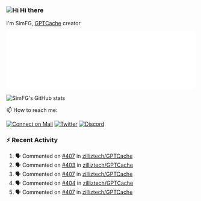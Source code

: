 ### <img src='https://qpluspicture.oss-cn-beijing.aliyuncs.com/6LjjQA/Hi.gif' alt='Hi' width="24"/> Hi there

I'm SimFG, [GPTCache](https://github.com/zilliztech/GPTCache) creator

![Metrics 👋](/metrics.plugin.followup.user.svg)

![SimFG's GitHub stats](https://github-readme-stats.vercel.app/api?username=SimFG&show_icons=true&theme=radical&count_private=true)

📫 How to reach me:

[![Connect on Mail](https://img.shields.io/badge/Ask%20me-anything-1abc9c.svg)](mailto:1142838399@qq.com)
[![Twitter](https://img.shields.io/twitter/follow/FogSim?style=social)](https://twitter.com/FogSim)
[![Discord](https://img.shields.io/discord/1092648432495251507?label=Discord&logo=discord)](https://discord.gg/Q8C6WEjSWV)

### :zap: Recent Activity

<!--START_SECTION:activity-->
1. 🗣 Commented on [#407](https://github.com/zilliztech/GPTCache/issues/407) in [zilliztech/GPTCache](https://github.com/zilliztech/GPTCache)
2. 🗣 Commented on [#403](https://github.com/zilliztech/GPTCache/issues/403) in [zilliztech/GPTCache](https://github.com/zilliztech/GPTCache)
3. 🗣 Commented on [#407](https://github.com/zilliztech/GPTCache/issues/407) in [zilliztech/GPTCache](https://github.com/zilliztech/GPTCache)
4. 🗣 Commented on [#404](https://github.com/zilliztech/GPTCache/issues/404) in [zilliztech/GPTCache](https://github.com/zilliztech/GPTCache)
5. 🗣 Commented on [#407](https://github.com/zilliztech/GPTCache/issues/407) in [zilliztech/GPTCache](https://github.com/zilliztech/GPTCache)
<!--END_SECTION:activity-->

